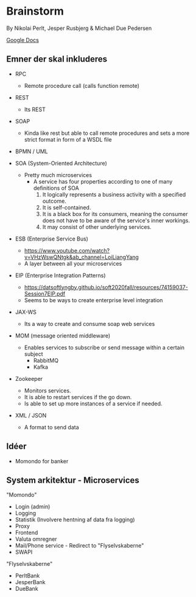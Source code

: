 # Brainstorm
By Nikolai Perlt, Jesper Rusbjerg & Michael Due Pedersen

[Google Docs](https://docs.google.com/document/d/1NzzidEb_CEyP0DWycolHPa2sPdBabaubv7AZZqTCvdA/edit#)

## Emner der skal inkluderes

- RPC
  - Remote procedure call (calls function remote)

- REST
  - Its REST 

- SOAP
  -  Kinda like rest but able to call remote procedures and sets a more strict format in form of a WSDL file 

- BPMN / UML

- SOA (System-Oriented Architecture)
  - Pretty much microservices 
    - A service has four properties according to one of many definitions of SOA
        1) It logically represents a business activity with a specified outcome.
        2) It is self-contained.
        3) It is a black box for its consumers, meaning the consumer does not have to be aware of the service's inner workings.
        4) It may consist of other underlying services. 


- ESB (Enterprise Service Bus)
  - https://www.youtube.com/watch?v=VHzWswQNtgk&ab_channel=LoiLiangYang
  - A layer between all your microservices 

- EIP (Enterprise Integration Patterns)
  - https://datsoftlyngby.github.io/soft2020fall/resources/74159037-Session7EIP.pdf
  - Seems to be ways to create enterprise level integration 

- JAX-WS
  - Its a way to create and consume soap web services

- MOM (message oriented middleware)
  - Enables services to subscribe or send message within a certain subject
    - RabbitMQ
    - Kafka

- Zookeeper 
  - Monitors services.
  - It is able to restart services if the go down.
  - Is able to set up more instances of a service if needed.
- XML / JSON
  - A format to send data

## Idéer
- Momondo for banker

## System arkitektur - Microservices
"Momondo"
- Login (admin)
- Logging
- Statistik (Involvere hentning af data fra logging)
- Proxy
- Frontend
- Valuta omregner
- Mail/Phone service - Redirect to "Flyselvskaberne"
- SWAPI

"Flyselvskaberne"
- PerltBank
- JesperBank
- DueBank

